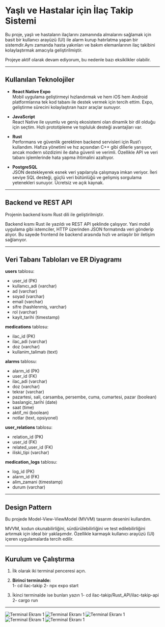 # Yaşlı ve Hastalar için İlaç Takip Sistemi

Bu proje, yaşlı ve hastaların ilaçlarını zamanında almalarını sağlamak için basit bir kullanıcı 
arayüzü (UI) ile alarm kurup hatırlatma yapan bir sistemdir.Aynı zamanda hasta yakınları ve bakım elemanlarının 
ilaç takibini kolaylaştırmak amacıyla geliştirilmiştir.  

Projeye aktif olarak devam ediyorum, bu nedenle bazı eksiklikler olabilir.

---

## Kullanılan Teknolojiler

- **React Native Expo**  
  Mobil uygulama geliştirmeyi hızlandırmak ve hem iOS hem Android platformlarına tek kod 
  tabanı ile destek vermek için tercih ettim. Expo, geliştirme sürecini kolaylaştıran hazır araçlar sunuyor.

- **JavaScript**  
  React Native ile uyumlu ve geniş ekosistemi olan dinamik bir dil olduğu için seçtim. Hızlı 
  prototipleme ve topluluk desteği avantajları var.

- **Rust**  
  Performans ve güvenlik gerektiren backend servisleri için Rust’ı kullandım. Hafıza yönetimi
   ve hız açısından C++ gibi dillerle yarışıyor, ancak modern sözdizimi ile daha güvenli ve verimli.
    Özellikle API ve veri tabanı işlemlerinde hata yapma ihtimalini azaltıyor.

- **PostgreSQL**  
  JSON destekleyerek esnek veri yapılarıyla çalışmaya imkan veriyor. İleri seviye SQL desteği, 
  güçlü veri bütünlüğü ve gelişmiş sorgulama yetenekleri sunuyor. Ücretsiz ve açık kaynak.

---

## Backend ve REST API

Projenin backend kısmı Rust dili ile geliştirilmiştir.  

Backend kısmı Rust ile yazıldı ve REST API şeklinde çalışıyor. Yani mobil uygulama 
gibi istemciler, HTTP üzerinden JSON formatında veri gönderip alıyor. Bu sayede frontend 
ile backend arasında hızlı ve anlaşılır bir iletişim sağlanıyor.

---

## Veri Tabanı Tabloları ve ER Diyagramı

**users** tablosu:  
- user_id (PK)  
- kullanıcı_adi (varchar)  
- ad (varchar)  
- soyad (varchar)  
- email (varchar)  
- sifre (hashlenmiş, varchar)  
- rol (varchar)  
- kayit_tarihi (timestamp)  

**medications** tablosu:  
- ilac_id (PK)  
- ilac_adi (varchar)  
- doz (varchar)  
- kullanim_talimatı (text)  

**alarms** tablosu:  
- alarm_id (PK)  
- user_id (FK)  
- ilac_adi (varchar)  
- doz (varchar)  
- tekrar (varchar)  
- pazartesi, sali, carsamba, persembe, cuma, cumartesi, pazar (boolean)  
- baslangic_tarihi (date)  
- saat (time)  
- aktif_mi (boolean)  
- notlar (text, opsiyonel)  

**user_relations** tablosu:  
- relation_id (PK)  
- user_id (FK)  
- related_user_id (FK)  
- iliski_tipi (varchar)  

**medication_logs** tablosu:  
- log_id (PK)  
- alarm_id (FK)  
- alim_zamani (timestamp)  
- durum (varchar)  

---

## Design Pattern

Bu projede Model-View-ViewModel (MVVM) tasarım desenini kullandım.  

MVVM, kodun okunabilirliğini, sürdürülebilirliğini ve test edilebilirliğini artırmak 
için ideal bir yaklaşımdır. Özellikle karmaşık kullanıcı arayüzü (UI) içeren uygulamalarda tercih edilir.

---

## Kurulum ve Çalıştırma

1. İlk olarak iki terminal penceresi açın.

2. **Birinci terminalde:**  
   1- cd ilac-takip
   2- npx expo start

3. İkinci terminalde ise bunları yazın
    1- cd ilac-takip/Rust_API/ilac-takip-api
    2- cargo run

---

![Terminal Ekranı 1](images/TerminalEkrani1.png)
![Terminal Ekranı 1](images/TerminalEkrani2.png)
![Terminal Ekranı 1](images/TerminalEkrani3.png)
![Terminal Ekranı 1](images/TerminalEkrani4.png)
![Terminal Ekranı 1](images/TerminalEkrani5.png)




